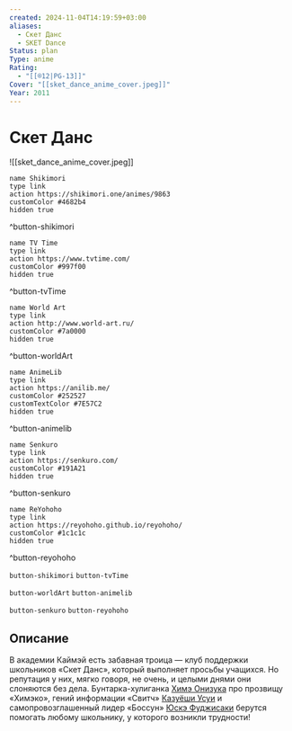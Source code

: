 ```yaml
---
created: 2024-11-04T14:19:59+03:00
aliases:
  - Скет Данс
  - SKET Dance
Status: plan
Type: anime
Rating:
  - "[[®️12|PG-13]]"
Cover: "[[sket_dance_anime_cover.jpeg]]"
Year: 2011
---
```


# Скет Данс

![[sket_dance_anime_cover.jpeg]]

```button
name Shikimori
type link
action https://shikimori.one/animes/9863
customColor #4682b4
hidden true
```
^button-shikimori

```button
name TV Time
type link
action https://www.tvtime.com/
customColor #997f00
hidden true
```
^button-tvTime

```button
name World Art
type link
action http://www.world-art.ru/
customColor #7a0000
hidden true
```
^button-worldArt

```button
name AnimeLib
type link
action https://anilib.me/
customColor #252527
customTextColor #7E57C2
hidden true
```
^button-animelib

```button
name Senkuro
type link
action https://senkuro.com/
customColor #191A21
hidden true
```
^button-senkuro

```button
name ReYohoho
type link
action https://reyohoho.github.io/reyohoho/
customColor #1c1c1c
hidden true
```
^button-reyohoho

`button-shikimori` `button-tvTime`

`button-worldArt` `button-animelib`

`button-senkuro` `button-reyohoho`

## Описание

В академии Каймэй есть забавная троица — клуб поддержки школьников «Скет Данс», который выполняет просьбы учащихся. Но репутация у них, мягко говоря, не очень, и целыми днями они слоняются без дела. Бунтарка-хулиганка [Химэ Онизука](https://shikimori.one/characters/17245-hime-onizuka) про прозвищу «Химэко», гений информации «Свитч» [Казуёши Усуи](https://shikimori.one/characters/17246-kazuyoshi-usui) и самопровозглашенный лидер «Боссун» [Юскэ Фуджисаки](https://shikimori.one/characters/17244-yuusuke-fujisaki) берутся помогать любому школьнику, у которого возникли трудности!
